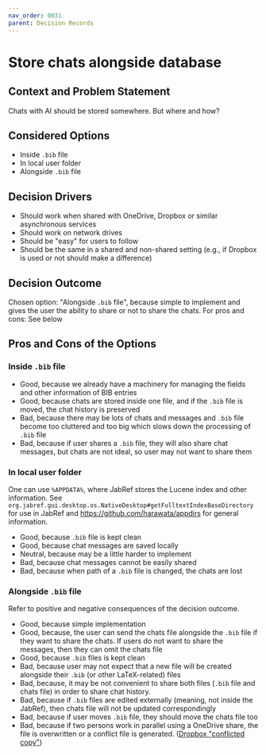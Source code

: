 ```yaml
---
nav_order: 0031
parent: Decision Records
---
```

<!-- markdownlint-disable-next-line MD025 -->
# Store chats alongside database

## Context and Problem Statement

Chats with AI should be stored somewhere. But where and how?

## Considered Options

* Inside `.bib` file
* In local user folder
* Alongside `.bib` file

## Decision Drivers

* Should work when shared with OneDrive, Dropbox or similar asynchronous services
* Should work on network drives
* Should be "easy" for users to follow
* Should be the same in a shared and non-shared setting (e.g., if Dropbox is used or not should make a difference)

## Decision Outcome

Chosen option: "Alongside `.bib` file", because
simple to implement and gives the user the ability to share or not to share the chats. For pros and cons: See below

## Pros and Cons of the Options

### Inside `.bib` file

* Good, because we already have a machinery for managing the fields and other information of BIB entries
* Good, because chats are stored inside one file, and if the `.bib` file is moved, the chat history is preserved
* Bad, because there may be lots of chats and messages and `.bib` file become too cluttered and too big which slows down the processing of `.bib` file
* Bad, because if user shares a `.bib` file, they will also share chat messages, but chats are not ideal, so user may not
  want to share them

### In local user folder

One can use `%APPDATA%`, where JabRef stores the Lucene index and other information.
See `org.jabref.gui.desktop.os.NativeDesktop#getFulltextIndexBaseDirectory` for use in JabRef and
<https://github.com/harawata/appdirs> for general information.

* Good, because `.bib` file is kept clean
* Good, because chat messages are saved locally
* Neutral, because may be a little harder to implement
* Bad, because chat messages cannot be easily shared
* Bad, because when path of a `.bib` file is changed, the chats are lost

### Alongside `.bib` file

Refer to positive and negative consequences of the decision outcome.

* Good, because simple implementation
* Good, because, the user can send the chats file alongside the `.bib` file if they want to share the chats. If users do not want
  to share the messages, then they can omit the chats file
* Good, because `.bib` files is kept clean
* Bad, because user may not expect that a new file will be created alongside their `.bib` (or other LaTeX-related) files
* Bad, because, it may be not convenient to share both files (`.bib` file and chats file) in order to share chat history.
* Bad, because if `.bib` files are edited externally (meaning, not inside the JabRef), then chats file will not be updated correspondingly
* Bad, because if user moves `.bib` file, they should move the chats file too
* Bad, because if two persons work in parallel using a OneDrive share, the file is overwritten or a conflict file is generated. ([Dropbox "conflicted copy"](https://help.dropbox.com/en-en/organize/conflicted-copy))
